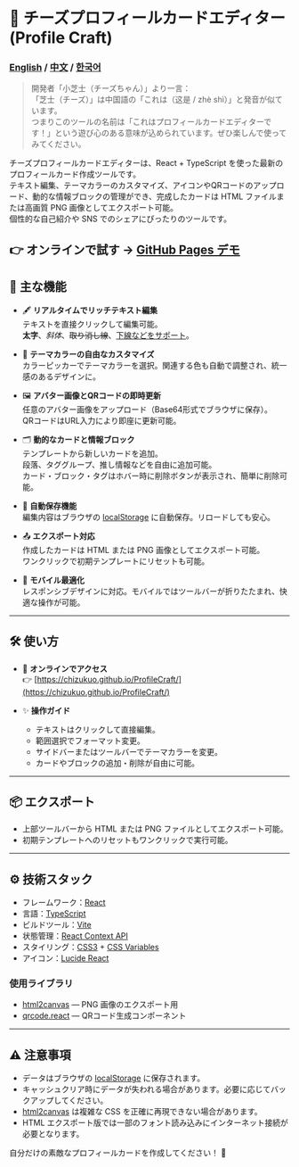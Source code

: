 # 🌈 チーズプロフィールカードエディター (Profile Craft)
### [English](./README.md) / [中文](./document/README.zh-CN.md) / [한국어](./document/README.ko-KR.md)
>開発者「小芝士（チーズちゃん）」より一言：  
>「芝士（チーズ）」は中国語の「これは（这是 / zhè shì）」と発音が似ています。  
>つまりこのツールの名前は「これはプロフィールカードエディターです！」という遊び心のある意味が込められています。ぜひ楽しんで使ってみてください。

チーズプロフィールカードエディターは、React + TypeScript を使った最新のプロフィールカード作成ツールです。  
テキスト編集、テーマカラーのカスタマイズ、アイコンやQRコードのアップロード、動的な情報ブロックの管理ができ、完成したカードは HTML ファイルまたは高画質 PNG 画像としてエクスポート可能。  
個性的な自己紹介や SNS でのシェアにぴったりのツールです。

## 👉 オンラインで試す → [GitHub Pages デモ](https://chizukuo.github.io/ProfileCraft/)



## 📌 主な機能
- 🖋️ **リアルタイムでリッチテキスト編集**  
  テキストを直接クリックして編集可能。  
  **太字**、*斜体*、~~取り消し線~~、<u>下線などをサポート</u>。

- 🎨 **テーマカラーの自由なカスタマイズ**  
  カラーピッカーでテーマカラーを選択。関連する色も自動で調整され、統一感のあるデザインに。

- 🖼️ **アバター画像とQRコードの即時更新**  
  任意のアバター画像をアップロード（Base64形式でブラウザに保存）。  
  QRコードはURL入力により即座に更新可能。

- 🗂️ **動的なカードと情報ブロック**  
  テンプレートから新しいカードを追加。  
  段落、タググループ、推し情報などを自由に追加可能。  
  カード・ブロック・タグはホバー時に削除ボタンが表示され、簡単に削除可能。

- 💾 **自動保存機能**  
  編集内容はブラウザの [localStorage](https://developer.mozilla.org/ja/docs/Web/API/Window/localStorage) に自動保存。リロードしても安心。

- 📤 **エクスポート対応**  
  作成したカードは HTML または PNG 画像としてエクスポート可能。  
  ワンクリックで初期テンプレートにリセットも可能。

- 📱 **モバイル最適化**  
  レスポンシブデザインに対応。モバイルではツールバーが折りたたまれ、快適な操作が可能。

---

## 🛠️ 使い方
- 🚀 **オンラインでアクセス**  
  👉 [https://chizukuo.github.io/ProfileCraft/](https://chizukuo.github.io/ProfileCraft/)

- ✨ **操作ガイド**  
  - テキストはクリックして直接編集。  
  - 範囲選択でフォーマット変更。  
  - サイドバーまたはツールバーでテーマカラーを変更。  
  - カードやブロックの追加・削除が自由に可能。

---

## 📦 エクスポート
- 上部ツールバーから HTML または PNG ファイルとしてエクスポート可能。  
- 初期テンプレートへのリセットもワンクリックで実行可能。

---

## ⚙️ 技術スタック

- フレームワーク：[React](https://reactjs.org/)  
- 言語：[TypeScript](https://www.typescriptlang.org/)  
- ビルドツール：[Vite](https://vitejs.dev/)  
- 状態管理：[React Context API](https://reactjs.org/docs/context.html)  
- スタイリング：[CSS3](https://developer.mozilla.org/ja/docs/Web/CSS) + [CSS Variables](https://developer.mozilla.org/ja/docs/Web/CSS/Using_CSS_custom_properties)  
- アイコン：[Lucide React](https://lucide.dev/)

### 使用ライブラリ
- [html2canvas](https://github.com/niklasvh/html2canvas) — PNG 画像のエクスポート用  
- [qrcode.react](https://github.com/zpao/qrcode.react) — QRコード生成コンポーネント

---

## ⚠️ 注意事項
- データはブラウザの [localStorage](https://developer.mozilla.org/ja/docs/Web/API/Window/localStorage) に保存されます。  
- キャッシュクリア時にデータが失われる場合があります。必要に応じてバックアップしてください。  
- [html2canvas](https://github.com/niklasvh/html2canvas) は複雑な CSS を正確に再現できない場合があります。  
- HTML エクスポート版では一部のフォント読み込みにインターネット接続が必要となります。

自分だけの素敵なプロフィールカードを作成してください！ 🎉
